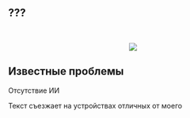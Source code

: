 ## ??? 

<br/>
<p align="center">
  <img src="/../master/pic/gif_user.gif"/>
</p>

## Известные проблемы

 Отсутствие ИИ
 
 Текст съезжает на устройствах отличных от моего
